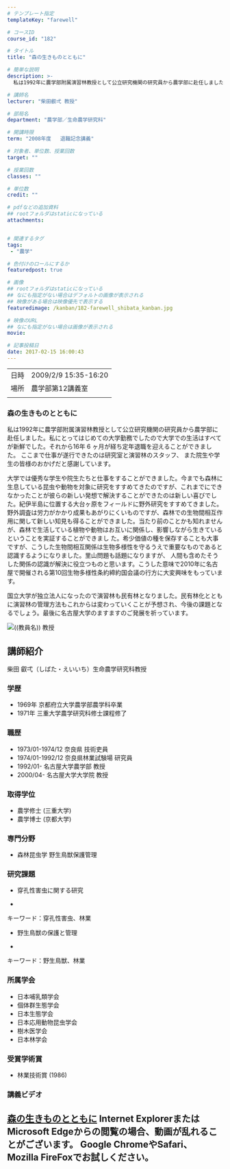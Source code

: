 ```yaml
---
# テンプレート指定
templateKey: "farewell"

# コースID
course_id: "182"

# タイトル
title: "森の生きものとともに"

# 簡単な説明
description: >-
  私は1992年に農学部附属演習林教授として公立研究機関の研究員から農学部に赴任しました。私にとってはじめての大学勤務でしたので大学での生活はすべてが新鮮でした。それから16年 6 ヶ月が経ち定年退職を迎えることができました。 ここまで仕事が遂行できたのは研究室と演習林のスタッフ、 また院生や学生の皆様のおかげだと感謝しています。 大学では優秀な学生や院生たちと仕事をすることができました。今 ....

# 講師名
lecturer: "柴田叡弌 教授"

# 部局名
department: "農学部／生命農学研究科"

# 開講時限
term: "2008年度	退職記念講義"

# 対象者、単位数、授業回数
target: ""

# 授業回数
classes: ""

# 単位数
credit: ""

# pdfなどの追加資料
## rootフォルダはstaticになっている
attachments:


# 関連するタグ
tags:
 - "農学"

# 色付けのロールにするか
featuredpost: true

# 画像
## rootフォルダはstaticになっている
## なにも指定がない場合はデフォルトの画像が表示される
## 映像がある場合は映像優先で表示する
featuredimage: /kanban/182-farewell_shibata_kanban.jpg

# 映像のURL
## なにも指定がない場合は画像が表示される
movie: 

# 記事投稿日
date: 2017-02-15 16:00:43
---
```


|   |   |
|---|---|
| 日時 | 2009/2/9  15:35-16:20 |
| 場所 | 農学部第12講義室 |
|   |   |


### 森の生きものとともに

私は1992年に農学部附属演習林教授として公立研究機関の研究員から農学部に赴任しました。私にとってはじめての大学勤務でしたので大学での生活はすべてが新鮮でした。それから16年 6 ヶ月が経ち定年退職を迎えることができました。 ここまで仕事が遂行できたのは研究室と演習林のスタッフ、 また院生や学生の皆様のおかげだと感謝しています。

大学では優秀な学生や院生たちと仕事をすることができました。今までも森林に生息している昆虫や動物を対象に研究をすすめてきたのですが、これまでにできなかったことが彼らの新しい発想で解決することができたのは新しい喜びでした。紀伊半島に位置する大台ヶ原をフィールドに野外研究をすすめてきました。野外調査は労力がかかり成果もあがりにくいものですが、森林での生物間相互作用に関して新しい知見も得ることができました。当たり前のことかも知れませんが、森林で生活している植物や動物はお互いに関係し、影響しながら生きているということを実証することができまし た。希少価値の種を保存することも大事ですが、こうした生物間相互関係は生物多様性を守るうえで重要なものであると 認識するようになりました。里山問題も話題になりますが、 人間も含めたそうした関係の認識が解決に役立つものと思います。こうした意味で2010年に名古屋で開催される第10回生物多様性条約締約国会議の行方に大変興味をもっています。

国立大学が独立法人になったので演習林も民有林となりました。民有林化とともに演習林の管理方法もこれからは変わっていくことが予想され、今後の課題となるでしょう。最後に名古屋大学のますますのご発展を祈っています。



![((教員名)) 教授](https://ocw.nagoya-u.jp/files/182/s_shibata.jpg) 
## 講師紹介

柴田 叡弌（しばた・えいいち）生命農学研究科教授

### 学歴

* 1969年 京都府立大学農学部農学科卒業
* 1971年 三重大学農学研究科修士課程修了

### 職歴

* 1973/01-1974/12 奈良県 技術吏員
* 1974/01-1992/12 奈良県林業試験場 研究員
* 1992/01- 名古屋大学農学部 教授
* 2000/04- 名古屋大学大学院 教授

### 取得学位

* 農学修士 (三重大学)
* 農学博士 (京都大学)

### 専門分野

* 森林昆虫学 野生鳥獣保護管理

### 研究課題

* 穿孔性害虫に関する研究
-
キーワード：穿孔性害虫、林業


* 野生鳥獣の保護と管理
-
キーワード：野生鳥獣、林業


### 所属学会

* 日本哺乳類学会
* 個体群生態学会
* 日本生態学会
* 日本応用動物昆虫学会
* 樹木医学会
* 日本林学会

### 受賞学術賞

* 林業技術賞 (1986)


### 講義ビデオ

<a href="https://nuvideo.media.nagoya-u.ac.jp/embed/260c2f376049120d898f89adf98bb1d3e428656a" target="blank">森の生きものとともに</a>
Internet ExplorerまたはMicrosoft Edgeからの閲覧の場合、動画が乱れることがございます。
Google ChromeやSafari、Mozilla FireFoxでお試しください。
-----